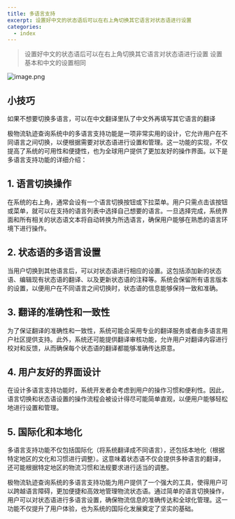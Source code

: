 ```yaml
---
title: 多语言支持
excerpt: 设置好中文的状态语后可以在右上角切换其它语言对状态语进行设置
categories:
  - index
---
```

> 设置好中文的状态语后可以在右上角切换其它语言对状态语进行设置
> 设置基本和中文的设置相同

![image.png](/images/image6.png)

## 小技巧
如果不想要切换多语言，可以在中文翻译里队了中文外再填写其它语言的翻译

极物流轨迹查询系统中的多语言支持功能是一项非常实用的设计，它允许用户在不同语言之间切换，以便根据需要对状态语进行设置和管理。这一功能的实现，不仅提高了系统的可用性和便捷性，也为全球用户提供了更加友好的操作界面。以下是多语言支持功能的详细介绍：
## 1. 语言切换操作
在系统的右上角，通常会设有一个语言切换按钮或下拉菜单。用户只需点击该按钮或菜单，就可以在支持的语言列表中选择自己想要的语言。一旦选择完成，系统界面和所有相关的状态语文本将自动转换为所选语言，确保用户能够在熟悉的语言环境下进行操作。

## 2. 状态语的多语言设置
当用户切换到其他语言后，可以对状态语进行相应的设置。这包括添加新的状态语、编辑现有状态语的翻译、以及更新状态语的注释等。系统会保留所有语言版本的设置，以便用户在不同语言之间切换时，状态语的信息能够保持一致和准确。

## 3. 翻译的准确性和一致性
为了保证翻译的准确性和一致性，系统可能会采用专业的翻译服务或者由多语言用户社区提供支持。此外，系统还可能提供翻译审核功能，允许用户对翻译内容进行校对和反馈，从而确保每个状态语的翻译都能够准确传达原意。

## 4. 用户友好的界面设计
在设计多语言支持功能时，系统开发者会考虑到用户的操作习惯和便利性。因此，语言切换和状态语设置的操作流程会被设计得尽可能简单直观，以便用户能够轻松地进行设置和管理。

## 5. 国际化和本地化
多语言支持功能不仅包括国际化（将系统翻译成不同语言），还包括本地化（根据特定地区的文化和习惯进行调整）。这意味着状态语不仅会提供多种语言的翻译，还可能根据特定地区的物流习惯和法规要求进行适当的调整。


极物流轨迹查询系统的多语言支持功能为用户提供了一个强大的工具，使得用户可以跨越语言障碍，更加便捷和高效地管理物流状态语。通过简单的语言切换操作，用户可以对状态语进行多语言设置，确保物流信息的准确传达和全球化管理。这一功能不仅提升了用户体验，也为系统的国际化发展奠定了坚实的基础。
